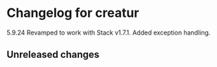 # Changelog for creatur

5.9.24 Revamped to work with Stack v1.7.1.
       Added exception handling.

## Unreleased changes
